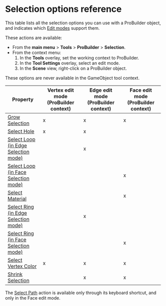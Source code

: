 # Selection options reference

This table lists all the selection options you can use with a ProBuilder object, and indicates which [Edit modes](modes.md) support them. 

These actions are available:

* From the **main menu** > **Tools** > **ProBuilder** > **Selection**.
* From the context menu: 
    1. In the **Tools** overlay, set the working context to ProBuilder. 
    1. In the **Tool Settings** overlay, select an edit mode.
    1. In the **Scene** view, right-click on a ProBuilder object.

These options are never available in the GameObject tool context.

| **Property** | **Vertex edit mode (ProBuilder context)** | **Edge edit mode (ProBuilder context)** | **Face edit mode (ProBuilder context)** |
| ---- | ---- | ---- | ---- |
| [Grow Selection](Selection_Grow.md) | x | x | x |
| [Select Hole](Selection_SelectHole.md) | x | x | |
| [Select Loop (in Edge Selection mode)](Selection_Loop_Edge.md) | | x | |
| [Select Loop (in Face Selection mode)](Selection_Loop_Face.md) | | | x |
| [Select Material](Selection_SelectByMaterial.md) | | | x |
| [Select Ring (in Edge Selection mode)](Selection_Ring_Edge.md) | | x | |
| [Select Ring (in Face Selection mode)](Selection_Ring_Face.md) | | | x |
| [Select Vertex Color](Selection_SelectByVertexColor.md) | x | x | x |
| [Shrink Selection](Selection_Shrink.md) | | x | x | x |

<!--two select loop should be one, two select ring should be one - that will have to be another ticket-->

The [Select Path](SelectPath.md) action is available only through its keyboard shortcut, and only in the Face edit mode.
